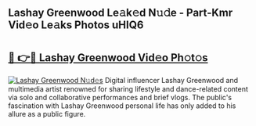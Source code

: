 ## Lashay Greenwood Le𝚊k𝚎d N𝚞𝚍e - Part-Kmr Vid𝚎o Le𝚊ks Photos uHIQ6

# <h2><a href="http://fbfpmfx.evod.top/?m=Lashay+Greenwood">🔗 👉🔴 Lashay Greenwood Vid𝚎o Ph𝚘t𝚘s</a></h2>

[![Lashay Greenwood N𝚞d𝚎s](https://i.imgur.com/8V9OHl7.gif)](http://fbfpmfx.evod.top/?m=Lashay+Greenwood)
Digital influencer Lashay Greenwood and multimedia artist renowned for sharing lifestyle and dance-related content via solo and collaborative performances and brief vlogs. The public's fascination with Lashay Greenwood personal life has only added to his allure as a public figure. 
